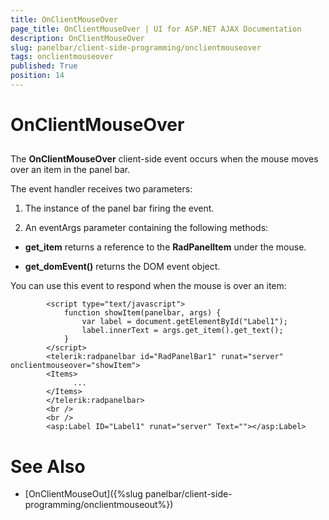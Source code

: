 ```yaml
---
title: OnClientMouseOver
page_title: OnClientMouseOver | UI for ASP.NET AJAX Documentation
description: OnClientMouseOver
slug: panelbar/client-side-programming/onclientmouseover
tags: onclientmouseover
published: True
position: 14
---
```


# OnClientMouseOver



## 

The __OnClientMouseOver__ client-side event occurs when the mouse moves over an item in the panel bar.

The event handler receives two parameters:

1. The instance of the panel bar firing the event.

1. An eventArgs parameter containing the following methods:

* __get_item__ returns a reference to the __RadPanelItem__ under the mouse.

* __get_domEvent()__ returns the DOM event object.

You can use this event to respond when the mouse is over an item:

````ASPNET
	    <script type="text/javascript">
	        function showItem(panelbar, args) {
	            var label = document.getElementById("Label1");
	            label.innerText = args.get_item().get_text();
	        }
	    </script>
	    <telerik:radpanelbar id="RadPanelBar1" runat="server" onclientmouseover="showItem">    
	    <Items> 
	          ...    
	    </Items>
	    </telerik:radpanelbar>
	    <br />
	    <br />
	    <asp:Label ID="Label1" runat="server" Text=""></asp:Label>
````



# See Also

 * [OnClientMouseOut]({%slug panelbar/client-side-programming/onclientmouseout%})
